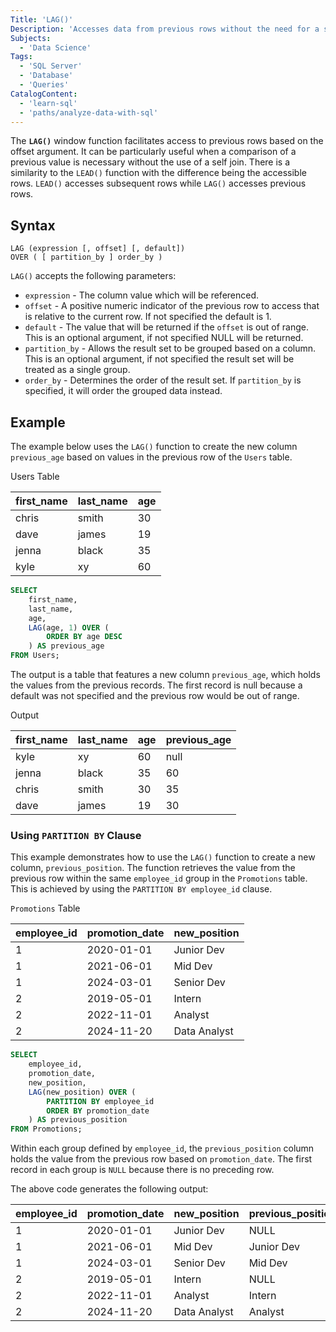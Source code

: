 ```yaml
---
Title: 'LAG()'
Description: 'Accesses data from previous rows without the need for a self join.'
Subjects:
  - 'Data Science'
Tags:
  - 'SQL Server'
  - 'Database'
  - 'Queries'
CatalogContent:
  - 'learn-sql'
  - 'paths/analyze-data-with-sql'
---
```


The **`LAG()`** window function facilitates access to previous rows based on the offset argument. It can be particularly useful when a comparison of a previous value is necessary without the use of a self join. There is a similarity to the `LEAD()` function with the difference being the accessible rows. `LEAD()` accesses subsequent rows while `LAG()` accesses previous rows.

## Syntax

```pseudo
LAG (expression [, offset] [, default])
OVER ( [ partition_by ] order_by )
```

`LAG()` accepts the following parameters:

- `expression` - The column value which will be referenced.
- `offset` - A positive numeric indicator of the previous row to access that is relative to the current row. If not specified the default is 1.
- `default` - The value that will be returned if the `offset` is out of range. This is an optional argument, if not specified NULL will be returned.
- `partition_by` - Allows the result set to be grouped based on a column. This is an optional argument, if not specified the result set will be treated as a single group.
- `order_by` - Determines the order of the result set. If `partition_by` is specified, it will order the grouped data instead.

## Example

The example below uses the `LAG()` function to create the new column `previous_age` based on values in the previous row of the `Users` table.

Users Table

| first_name | last_name | age |
| ---------- | --------- | --- |
| chris      | smith     | 30  |
| dave       | james     | 19  |
| jenna      | black     | 35  |
| kyle       | xy        | 60  |

```sql
SELECT 
    first_name,
    last_name,
    age,
    LAG(age, 1) OVER (
        ORDER BY age DESC
    ) AS previous_age
FROM Users;
```

The output is a table that features a new column `previous_age`, which holds the values from the previous records. The first record is null because a default was not specified and the previous row would be out of range.

Output

| first_name | last_name | age | previous_age |
| ---------- | --------- | --- | ------------ |
| kyle       | xy        | 60  | null         |
| jenna      | black     | 35  | 60           |
| chris      | smith     | 30  | 35           |
| dave       | james     | 19  | 30           |

### Using `PARTITION BY` Clause

This example demonstrates how to use the `LAG()` function to create a new column, `previous_position`. The function retrieves the value from the previous row within the same `employee_id` group in the `Promotions` table. This is achieved by using the `PARTITION BY employee_id` clause.

`Promotions` Table

| employee_id | promotion_date | new_position |
| ----------- | -------------- | ------------ |
| 1           | 2020-01-01     | Junior Dev   |
| 1           | 2021-06-01     |    Mid Dev   |
| 1           | 2024-03-01     | Senior Dev   |
| 2           | 2019-05-01     |     Intern   |
| 2           | 2022-11-01     |    Analyst   |
| 2           | 2024-11-20     |Data Analyst  |

```sql
SELECT 
    employee_id,
    promotion_date,
    new_position,
    LAG(new_position) OVER (
        PARTITION BY employee_id
        ORDER BY promotion_date
    ) AS previous_position
FROM Promotions;
```

Within each group defined by `employee_id`, the `previous_position` column holds the value from the previous row based on `promotion_date`. The first record in each group is `NULL` because there is no preceding row.

The above code generates the following output:

| employee_id | promotion_date | new_position | previous_position |
| ----------- | -------------- | ------------ | ----------------- |
| 1           | 2020-01-01     | Junior Dev   |              NULL |
| 1           | 2021-06-01     |    Mid Dev   |        Junior Dev |
| 1           | 2024-03-01     | Senior Dev   |           Mid Dev |
| 2           | 2019-05-01     |     Intern   |              NULL |
| 2           | 2022-11-01     |    Analyst   |            Intern |
| 2           | 2024-11-20     |Data Analyst  |           Analyst |
